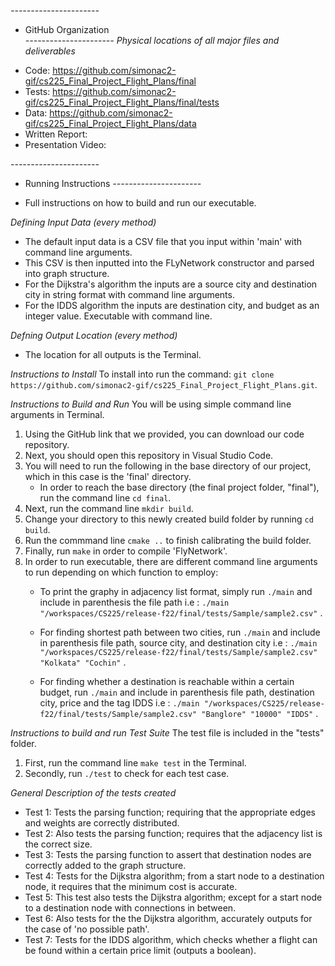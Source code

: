 *----------------------*
* GitHub Organization  
*----------------------*
*Physical locations of all major files and deliverables*
- Code: https://github.com/simonac2-gif/cs225_Final_Project_Flight_Plans/final
- Tests: https://github.com/simonac2-gif/cs225_Final_Project_Flight_Plans/final/tests
- Data: https://github.com/simonac2-gif/cs225_Final_Project_Flight_Plans/data
- Written Report:
- Presentation Video:


*----------------------*
* Running Instructions 
*----------------------*
- Full instructions on how to build and run our executable.

*Defining Input Data (every method)*
- The default input data is a CSV file that you input within 'main' with command line arguments. 
- This CSV is then inputted into the FLyNetwork constructor and parsed into graph structure.
- For the Dijkstra's algorithm the inputs are a source city and destination city in string format with command line arguments.
- For the IDDS algorithm the inputs are destination city, and budget as an integer value. Executable with command line. 

*Defning Output Location (every method)*
- The location for all outputs is the Terminal.

*Instructions to Install*
To install into run the command: `git clone https://github.com/simonac2-gif/cs225_Final_Project_Flight_Plans.git`.

*Instructions to Build and Run*
You will be using simple command line arguments in Terminal.
1. Using the GitHub link that we provided, you can download our code repository.
2. Next, you should open this repository in Visual Studio Code.
3. You will need to run the following in the base directory of our project, which in this case is the 'final' directory. 
   - In order to reach the base directory (the final project folder, "final"), run the command line `cd final`.
4. Next, run the command line `mkdir build`.
5. Change your directory to this newly created build folder by running `cd build`.
6. Run the commmand line `cmake ..` to finish calibrating the build folder.
7. Finally, run `make` in order to compile 'FlyNetwork'.
8. In order to run executable, there are different command line arguments to run depending on which function to employ:
   - To print the graphy in adjacency list format, simply run `./main` and include in parenthesis  the file path i.e :
      `./main "/workspaces/CS225/release-f22/final/tests/Sample/sample2.csv"` .

   - For finding shortest path between two cities, run `./main` and include in parenthesis file path, source city, and 
   destination city i.e :
      `./main "/workspaces/CS225/release-f22/final/tests/Sample/sample2.csv" "Kolkata" "Cochin"` .

   - For finding whether a destination is reachable within a certain budget, run `./main` and include in parenthesis file path,
   destination city, price and the tag IDDS i.e :
      `./main "/workspaces/CS225/release-f22/final/tests/Sample/sample2.csv" "Banglore" "10000" "IDDS"` .



*Instructions to build and run Test Suite*
The test file is included in the "tests" folder.
1. First, run the command line `make test` in the Terminal.
2. Secondly, run `./test` to check for each test case.

*General Description of the tests created*
- Test 1: Tests the parsing function; requiring that the appropriate edges and weights are correctly distributed.
- Test 2: Also tests the parsing function; requires that the adjacency list is the correct size.
- Test 3: Tests the parsing function to assert that destination nodes are correctly added to the graph structure. 
- Test 4: Tests for the Dijkstra algorithm; from a start node to a destination node, it requires that the minimum cost is accurate.
- Test 5: This test also tests the Dijkstra algorithm; except for a start node to a destination node with connections in between.
- Test 6: Also tests for the the Dijkstra algorithm, accurately outputs for the case of 'no possible path'.
- Test 7: Tests for the IDDS algorithm, which checks whether a flight can be found within a certain price limit (outputs a boolean).


